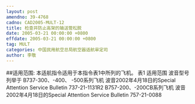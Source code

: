 ```yaml
---
layout: post
amendno: 39-4768
cadno: CAD2005-MULT-12
title: 检查并防止高架的输送管松脱
date: 2005-03-21 00:00:00 +0800
effdate: 2005-03-21 00:00:00 +0800
tag: MULT
categories: 中国民用航空总局航空器适航审定司
author: 李敬
---
```


##适用范围:
本适航指令适用于本指令表1中所列的飞机。 表1 适用范围
波音型号  列举于
B737-300、-400、 -500系列飞机  波音2002年4月18日的Special Attention Service Bulletin 737-21-1131R2
B757-200、-200CB系列飞机  波音2002年4月18日的Special Attention Service Bulletin 757-21-0088

